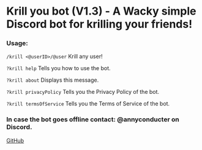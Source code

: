 # Krill you bot (V1.3) - A Wacky simple Discord bot for krilling your friends!

### Usage:

`/krill <@userID>/@user` Krill any user!

`?krill help` Tells you how to use the bot.

`?krill about` Displays this message.

`?krill privacyPolicy` Tells you the Privacy Policy of the bot.

`?krill termsOfService` Tells you the Terms of Service of the bot.

### In case the bot goes offline contact: @annyconducter on Discord.

[GitHub](https://github.com/gameygu-0213/KrillYouBot)